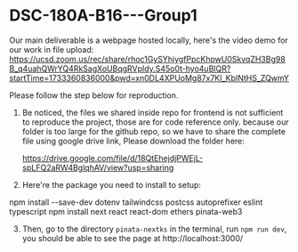 # DSC-180A-B16---Group1

Our main deliverable is a webpage hosted locally,
here's the video demo for our work in file upload: https://ucsd.zoom.us/rec/share/rhoc1GySYhjygfPpcKhpwU0SkvqZH3Bg98B_q4uahQWrYQ4RkSagXoUBqgRVpIdy.S45o0t-hyo4uBlQR?startTime=1733360836000&pwd=xn0DL4XPUoMg87x7Kl_KbINtHS_ZQwmY

Please follow the step below for reproduction.

1. Be noticed, the files we shared inside repo for frontend is not sufficient to reproduce the project, those are for code reference only.
   because our folder is too large for the github repo, so we have to share the complete file using google drive link, Please download the folder here:

   https://drive.google.com/file/d/18QtEhejdjPWEjL-spLFQ2aRW4BglqhAV/view?usp=sharing
   
3. Here're the package you need to install to setup:

npm install --save-dev dotenv tailwindcss postcss autoprefixer eslint typescript
npm install next react react-dom ethers pinata-web3

3. Then, go to the directory `pinata-nextks` in the terminal, run `npm run dev`, you should be able to see the page at http://localhost:3000/
